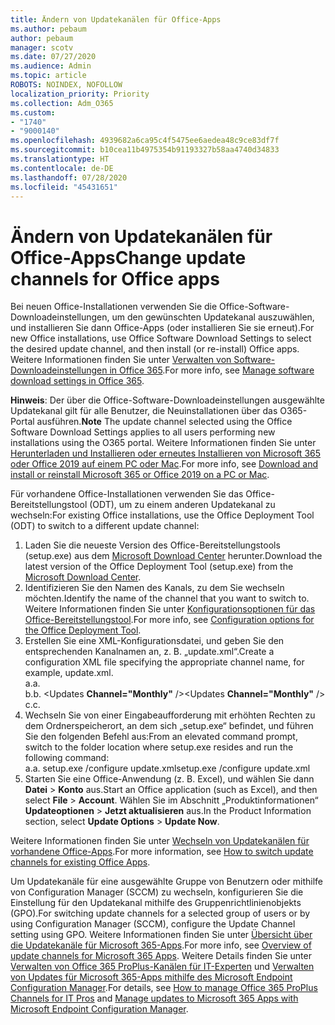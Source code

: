 ```yaml
---
title: Ändern von Updatekanälen für Office-Apps
ms.author: pebaum
author: pebaum
manager: scotv
ms.date: 07/27/2020
ms.audience: Admin
ms.topic: article
ROBOTS: NOINDEX, NOFOLLOW
localization_priority: Priority
ms.collection: Adm_O365
ms.custom:
- "1740"
- "9000140"
ms.openlocfilehash: 4939682a6ca95c4f5475ee6aedea48c9ce83df7f
ms.sourcegitcommit: b10cea11b4975354b91193327b58aa4740d34833
ms.translationtype: HT
ms.contentlocale: de-DE
ms.lasthandoff: 07/28/2020
ms.locfileid: "45431651"
---
```

# <a name="change-update-channels-for-office-apps"></a><span data-ttu-id="fbabb-102">Ändern von Updatekanälen für Office-Apps</span><span class="sxs-lookup"><span data-stu-id="fbabb-102">Change update channels for Office apps</span></span>

<span data-ttu-id="fbabb-103">Bei neuen Office-Installationen verwenden Sie die Office-Software-Downloadeinstellungen, um den gewünschten Updatekanal auszuwählen, und installieren Sie dann Office-Apps (oder installieren Sie sie erneut).</span><span class="sxs-lookup"><span data-stu-id="fbabb-103">For new Office installations, use Office Software Download Settings to select the desired update channel, and then install (or re-install) Office apps.</span></span> <span data-ttu-id="fbabb-104">Weitere Informationen finden Sie unter [Verwalten von Software-Downloadeinstellungen in Office 365](https://docs.microsoft.com/deployoffice/manage-software-download-settings-office-365).</span><span class="sxs-lookup"><span data-stu-id="fbabb-104">For more info, see [Manage software download settings in Office 365](https://docs.microsoft.com/deployoffice/manage-software-download-settings-office-365).</span></span> 

<span data-ttu-id="fbabb-105">**Hinweis**: Der über die Office-Software-Downloadeinstellungen ausgewählte Updatekanal gilt für alle Benutzer, die Neuinstallationen über das O365-Portal ausführen.</span><span class="sxs-lookup"><span data-stu-id="fbabb-105">**Note** The update channel selected using the Office Software Download Settings applies to all users performing new installations using the O365 portal.</span></span> <span data-ttu-id="fbabb-106">Weitere Informationen finden Sie unter [Herunterladen und Installieren oder erneutes Installieren von Microsoft 365 oder Office 2019 auf einem PC oder Mac](https://support.microsoft.com/office/download-and-install-or-reinstall-microsoft-365-or-office-2019-on-a-pc-or-mac-4414eaaf-0478-48be-9c42-23adc4716658).</span><span class="sxs-lookup"><span data-stu-id="fbabb-106">For more info, see [Download and install or reinstall Microsoft 365 or Office 2019 on a PC or Mac](https://support.microsoft.com/office/download-and-install-or-reinstall-microsoft-365-or-office-2019-on-a-pc-or-mac-4414eaaf-0478-48be-9c42-23adc4716658).</span></span>   

<span data-ttu-id="fbabb-107">Für vorhandene Office-Installationen verwenden Sie das Office-Bereitstellungstool (ODT), um zu einem anderen Updatekanal zu wechseln:</span><span class="sxs-lookup"><span data-stu-id="fbabb-107">For existing Office installations, use the Office Deployment Tool (ODT) to switch to a different update channel:</span></span>  

1. <span data-ttu-id="fbabb-108">Laden Sie die neueste Version des Office-Bereitstellungstools (setup.exe) aus dem [Microsoft Download Center](https://go.microsoft.com/fwlink/p/?LinkID=626065) herunter.</span><span class="sxs-lookup"><span data-stu-id="fbabb-108">Download the latest version of the Office Deployment Tool (setup.exe) from the [Microsoft Download Center](https://go.microsoft.com/fwlink/p/?LinkID=626065).</span></span>
2. <span data-ttu-id="fbabb-109">Identifizieren Sie den Namen des Kanals, zu dem Sie wechseln möchten.</span><span class="sxs-lookup"><span data-stu-id="fbabb-109">Identify the name of the channel that you want to switch to.</span></span> <span data-ttu-id="fbabb-110">Weitere Informationen finden Sie unter [Konfigurationsoptionen für das Office-Bereitstellungstool](https://docs.microsoft.com/DeployOffice/configuration-options-for-the-office-2016-deployment-tool#channel-attribute-part-of-add-element).</span><span class="sxs-lookup"><span data-stu-id="fbabb-110">For more info, see [Configuration options for the Office Deployment Tool](https://docs.microsoft.com/DeployOffice/configuration-options-for-the-office-2016-deployment-tool#channel-attribute-part-of-add-element).</span></span>
3. <span data-ttu-id="fbabb-111">Erstellen Sie eine XML-Konfigurationsdatei, und geben Sie den entsprechenden Kanalnamen an, z. B. „update.xml“.</span><span class="sxs-lookup"><span data-stu-id="fbabb-111">Create a configuration XML file specifying the appropriate channel name, for example, update.xml.</span></span>  
    <span data-ttu-id="fbabb-112">a.</span><span class="sxs-lookup"><span data-stu-id="fbabb-112">a.</span></span> <Configuration>  
    <span data-ttu-id="fbabb-113">b.</span><span class="sxs-lookup"><span data-stu-id="fbabb-113">b.</span></span> <span data-ttu-id="fbabb-114"><Updates **Channel="Monthly"** /></span><span class="sxs-lookup"><span data-stu-id="fbabb-114"><Updates **Channel="Monthly"** /></span></span>  
    <span data-ttu-id="fbabb-115">c.</span><span class="sxs-lookup"><span data-stu-id="fbabb-115">c.</span></span> </Configuration>
4. <span data-ttu-id="fbabb-116">Wechseln Sie von einer Eingabeaufforderung mit erhöhten Rechten zu dem Ordnerspeicherort, an dem sich „setup.exe“ befindet, und führen Sie den folgenden Befehl aus:</span><span class="sxs-lookup"><span data-stu-id="fbabb-116">From an elevated command prompt, switch to the folder location where setup.exe resides and run the following command:</span></span>  
    <span data-ttu-id="fbabb-117">a.</span><span class="sxs-lookup"><span data-stu-id="fbabb-117">a.</span></span> <span data-ttu-id="fbabb-118">setup.exe /configure update.xml</span><span class="sxs-lookup"><span data-stu-id="fbabb-118">setup.exe /configure update.xml</span></span>
5. <span data-ttu-id="fbabb-119">Starten Sie eine Office-Anwendung (z. B. Excel), und wählen Sie dann **Datei** > **Konto** aus.</span><span class="sxs-lookup"><span data-stu-id="fbabb-119">Start an Office application (such as Excel), and then select **File** > **Account**.</span></span> <span data-ttu-id="fbabb-120">Wählen Sie im Abschnitt „Produktinformationen“ **Updateoptionen** > **Jetzt aktualisieren** aus.</span><span class="sxs-lookup"><span data-stu-id="fbabb-120">In the Product Information section, select **Update Options** > **Update Now**.</span></span>

<span data-ttu-id="fbabb-121">Weitere Informationen finden Sie unter [Wechseln von Updatekanälen für vorhandene Office-Apps](https://support.microsoft.com/help/3185078/how-to-switch-from-semi-annual-channel-to-monthly-channel).</span><span class="sxs-lookup"><span data-stu-id="fbabb-121">For more information, see [How to switch update channels for existing Office Apps](https://support.microsoft.com/help/3185078/how-to-switch-from-semi-annual-channel-to-monthly-channel).</span></span> 

<span data-ttu-id="fbabb-122">Um Updatekanäle für eine ausgewählte Gruppe von Benutzern oder mithilfe von Configuration Manager (SCCM) zu wechseln, konfigurieren Sie die Einstellung für den Updatekanal mithilfe des Gruppenrichtlinienobjekts (GPO).</span><span class="sxs-lookup"><span data-stu-id="fbabb-122">For switching update channels for a selected group of users or by using Configuration Manager (SCCM), configure the Update Channel setting using GPO.</span></span> <span data-ttu-id="fbabb-123">Weitere Informationen finden Sie unter [Übersicht über die Updatekanäle für Microsoft 365-Apps](https://docs.microsoft.com/deployoffice/overview-update-channels#group-policy).</span><span class="sxs-lookup"><span data-stu-id="fbabb-123">For more info, see [Overview of update channels for Microsoft 365 Apps](https://docs.microsoft.com/deployoffice/overview-update-channels#group-policy).</span></span> <span data-ttu-id="fbabb-124">Weitere Details finden Sie unter [Verwalten von Office 365 ProPlus-Kanälen für IT-Experten](https://techcommunity.microsoft.com/t5/office-365-blog/how-to-manage-office-365-proplus-channels-for-it-pros/ba-p/795813) und [Verwalten von Updates für Microsoft 365-Apps mithilfe des Microsoft Endpoint Configuration Manager](https://docs.microsoft.com/deployoffice/manage-microsoft-365-apps-updates-configuration-manager).</span><span class="sxs-lookup"><span data-stu-id="fbabb-124">For details, see [How to manage Office 365 ProPlus Channels for IT Pros](https://techcommunity.microsoft.com/t5/office-365-blog/how-to-manage-office-365-proplus-channels-for-it-pros/ba-p/795813) and [Manage updates to Microsoft 365 Apps with Microsoft Endpoint Configuration Manager](https://docs.microsoft.com/deployoffice/manage-microsoft-365-apps-updates-configuration-manager).</span></span>